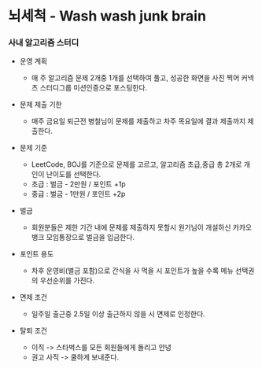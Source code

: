 # 뇌세척 - Wash wash junk brain


### 사내 알고리즘 스터디

- 운영 계획
  - 매 주 알고리즘 문제 2개중 1개를 선택하여 풀고, 성공한 화면을 사진 찍어 커넥츠 스터디그룹 미션인증으로 포스팅한다.
 
- 문제 제출 기한
  - 매주 금요일 퇴근전  병철님이 문제를 제출하고 차주 목요일에 결과 제출까지 제출한다.

- 문제 기준
  - LeetCode, BOJ를 기준으로 문제를 고르고, 알고리즘 초급,중급 총 2개로 개인이 난이도를 선택한다.
  - 초급 : 벌금 - 2만원 / 포인트 +1p
  - 중급 : 벌금 - 1만원 / 포인트  +2p

- 벌금
  - 회원분들은 제한 기간 내에 문제를 제출하지 못할시 원기님이 개설하신 카카오 뱅크 모임통장으로 벌금을 입금한다.

- 포인트 용도
  - 차후 운영비(벌금 포함)으로 간식을 사 먹을 시 포인트가 높을 수록 메뉴 선택권의 우선순위를 가진다.

- 면제 조건
  - 일주일 출근중 2.5일 이상 출근하지 않을 시 면제로 인정한다.

- 탈퇴 조건 
  - 이직 -> 스타벅스를 모든 회원들에게 돌리고 안녕
  - 권고 사직 -> 쿨하게 보내준다.